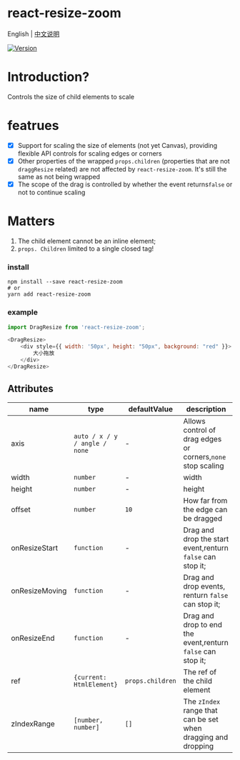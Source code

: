 # react-resize-zoom

English | [中文说明](./README_CN.md)

[![Version](https://img.shields.io/badge/version-2.0.4-green)](https://www.npmjs.com/package/react-resize-zoom)

# Introduction?

Controls the size of child elements to scale

# featrues

- [x] Support for scaling the size of elements (not yet Canvas), providing flexible API controls for scaling edges or corners
- [x] Other properties of the wrapped `props.children` (properties that are not `draggResize` related) are not affected by `react-resize-zoom`. It's still the same as not being wrapped
- [x] The scope of the drag is controlled by whether the event returns`false` or not to continue scaling

# Matters

1. The child element cannot be an inline element;
2. `props. Children` limited to a single closed tag!

### install
```
npm install --save react-resize-zoom
# or
yarn add react-resize-zoom
```

### example
```javascript
import DragResize from 'react-resize-zoom';

<DragResize>
    <div style={{ width: '50px', height: "50px", background: "red" }}>
        大小拖放
    </div>
</DragResize>
```

## Attributes

| name                          | type                  | defaultValue                                                   | description                                                                                                      |
| ----------------------------- | --------------------- | -------------------------------------------------------------- | --------------------------------------------------------------------------------------------------------- |
| axis                          | `auto / x / y / angle / none`            | -                                           | Allows control of drag edges or corners,`none` stop scaling                                                                                  |
| width                         | `number`                          | -                                                  | width                                                                                  |
| height                        | `number`                          | -                                                  | height                                                                                  |
| offset                        | `number`                          | `10`                                               | How far from the edge can be dragged                                                                              |
| onResizeStart                 | `function`                        | -                                                  | Drag and drop the start event,renturn `false` can stop it;                                                                                          |
| onResizeMoving                | `function`                        | -                                                  | Drag and drop events, renturn `false` can stop it;                      |
| onResizeEnd                   | `function`                        | -                                                  | Drag and drop to end the event,renturn `false` can stop it;                                                                                  |
| ref                           | `{current: HtmlElement}`          | `props.children`                                   | The ref of the child element                                                                                  |
| zIndexRange                   | `[number, number]`                | `[]`                                               | The `zIndex` range that can be set when dragging and dropping                                                                                          |



